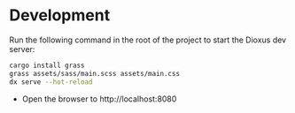 # Development

Run the following command in the root of the project to start the Dioxus dev server:

```bash
cargo install grass
grass assets/sass/main.scss assets/main.css
dx serve --hot-reload
```

- Open the browser to http://localhost:8080
